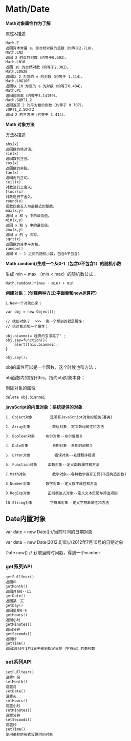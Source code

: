 # Math/Date
**Math对象属性作为了解**

属性&描述

    Math.E
    返回算术常量 e，即自然对数的底数（约等于2.718）。
    Math.LN2
    返回 2 的自然对数（约等于0.693）。
    Math.LN10
    返回 10 的自然对数（约等于2.302）。
    Math.LOG2E
    返回以 2 为底的 e 的对数（约等于 1.414）。
    Math.LOG10E
    返回以 10 为底的 e 的对数（约等于0.434）。
    Math.PI
    返回圆周率（约等于3.14159）。
    Math.SQRT1_2
    返回返回 2 的平方根的倒数（约等于 0.707）。
    SQRT1_2.SQRT2
    返回 2 的平方根（约等于 1.414）。

**Math 对象方法**

方法&描述

    abs(x)
    返回数的绝对值。
    sin(x)
    返回数的正弦。
    cos(x)
    返回数的余弦。
    tan(x)
    返回角的正切。
    ceil(x)
    对数进行上舍入。
    floor(x)
    对数进行下舍入。
    round(x)
    把数四舍五入为最接近的整数。
    max(x,y)
    返回 x 和 y 中的最高值。
    min(x,y)
    返回 x 和 y 中的最低值。
    pow(x,y)
    返回 x 的 y 次幂。
    sqrt(x)
    返回数的算术平方根。
    random()
    返回 0 ~ 1 之间的随机小数，包含0不包含1

**Math.random()生成一个从0-1（包含0不包含1）的随机小数**

生成 min ~ max （min < max）的随机数公式：

    Math.random()*(max - min) + min

**创建对象：（创建两种方式:字面量和new运算符）**

    1.New一个对象出来； 

    var obj = new Object();

    // 找到对象了  >>>  第一个想到的就是属性；
    // 给对象添加一个属性；

    obj.bianmei='哇真的变漂亮了' ;
    obj.say=function(){
        alert(this.bianmei);
    }

    obj.say();


obj的属性可以是一个函数，这个时候也叫方法；

obj函数内的指针this，指向obj对象本身；

删除对象的属性

    delete obj.bianmei

**javaScript的内置对象：系统提供的对象**

    1. Object对象        是所有JavaScript对象的超类(基类)

    2. Array对象          数组对象--定义数组属性和方法

    3. Boolean对象     布尔对象--布尔值相关

    4. Date对象           日期对象--日期时间相关

    5. Error对象           错误对象--处理程序错误

    6. Function对象     函数对象--定义函数属性和方法

    7.Math对象            数学对象--各种数学运算工具(不是构造函数)

    8.Number对象       数字对象--定义数字属性和方法

    9.RegExp对象        正则表达式对象--定义文本匹配与筛选规则

    10.String对象        字符串对象--定义字符串属性和方法

## Date内置对象
var date = new Date();//当前时间的日期对象

var data = new Date(2012,6,10);//2012年7月10号的日期对象

Date.now()  // 获取当前时间戳，得到一个number

### get系列API

    getFullYear() 
    返回年
    getMonth()
    返回月份0--11
    getDate()
    返回某一天
    getDay()
    返回星期0-6
    getHours()
    返回小时
    getMinutes()
    返回分钟
    getSeconds()
    返回秒
    getTime()
    返回1970年1月1日午夜到指定日期（字符串）的毫秒数

    
### set系列API

    setFullYear()
    设置年份
    setMonth()
    设置月
    setDate()
    设置天
    setHours()
    设置小时
    setMinutes()
    设置分钟
    setSeconds()
    设置秒
    setTime()
    使用毫秒的形式设置时间对象